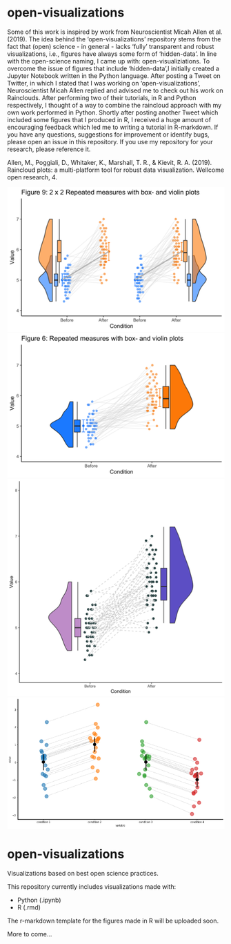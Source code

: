 
# open-visualizations

Some of this work is inspired by work from Neuroscientist Micah Allen et al.  (2019). The idea behind the ‘open-visualizations’ repository stems from the fact that (open) science - in general - lacks ‘fully’ transparent and robust visualizations, i.e., figures have always some form of ‘hidden-data’. In line with the open-science naming, I came up with: open-visualiziations. To overcome the issue of figures that include ‘hidden-data’,I initially created a Jupyter Notebook written in the Python language. After posting a Tweet on Twitter, in which I stated that I was working on ‘open-visualizations’, Neuroscientist Micah Allen replied and advised me to check out his work on Rainclouds. After performing two of their tutorials, in R and Python respectively, I thought of a way to combine the raincloud approach with my own work performed in Python. Shortly after posting another Tweet which included some figures that I produced in R, I received a huge amount of encouraging feedback which led me to writing a tutorial in R-markdown. If you have any questions, suggestions for improvement or identify bugs, please open an issue in this repository. If you use my repository for your research, please reference it.

Allen, M., Poggiali, D., Whitaker, K., Marshall, T. R., & Kievit, R. A. (2019). Raincloud plots: a multi-platform tool for robust data visualization. Wellcome open research, 4.

![Raincloud example](R/figure9.png)
![Raincloud example2](R/figure6.png)
![Raincloud example2](R/raincloud_extended_dashed.png)
![Raincloud example2](Python/example_jitter.png)


# open-visualizations
Visualizations based on best open science practices.

This repository currently includes visualizations made with:
- Python (.ipynb)
- R (.rmd)

 The r-markdown template for the figures made in R will be uploaded soon.

More to come... 
 
